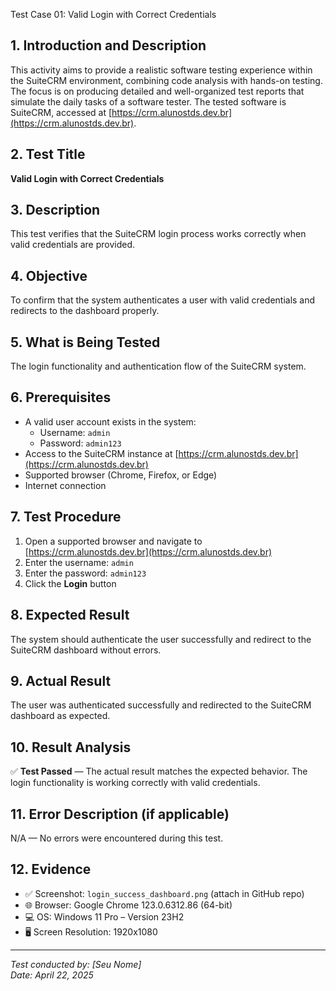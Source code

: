 Test Case 01: Valid Login with Correct Credentials

## 1. Introduction and Description
This activity aims to provide a realistic software testing experience within the SuiteCRM environment, combining code analysis with hands-on testing. The focus is on producing detailed and well-organized test reports that simulate the daily tasks of a software tester. The tested software is SuiteCRM, accessed at [https://crm.alunostds.dev.br](https://crm.alunostds.dev.br).

## 2. Test Title
**Valid Login with Correct Credentials**

## 3. Description
This test verifies that the SuiteCRM login process works correctly when valid credentials are provided.

## 4. Objective
To confirm that the system authenticates a user with valid credentials and redirects to the dashboard properly.

## 5. What is Being Tested
The login functionality and authentication flow of the SuiteCRM system.

## 6. Prerequisites
- A valid user account exists in the system:
  - Username: `admin`
  - Password: `admin123`
- Access to the SuiteCRM instance at [https://crm.alunostds.dev.br](https://crm.alunostds.dev.br)
- Supported browser (Chrome, Firefox, or Edge)
- Internet connection

## 7. Test Procedure
1. Open a supported browser and navigate to [https://crm.alunostds.dev.br](https://crm.alunostds.dev.br)
2. Enter the username: `admin`
3. Enter the password: `admin123`
4. Click the **Login** button

## 8. Expected Result
The system should authenticate the user successfully and redirect to the SuiteCRM dashboard without errors.

## 9. Actual Result
The user was authenticated successfully and redirected to the SuiteCRM dashboard as expected.

## 10. Result Analysis
✅ **Test Passed** — The actual result matches the expected behavior. The login functionality is working correctly with valid credentials.

## 11. Error Description (if applicable)
N/A — No errors were encountered during this test.

## 12. Evidence
- ✅ Screenshot: `login_success_dashboard.png` (attach in GitHub repo)
- 🌐 Browser: Google Chrome 123.0.6312.86 (64-bit)
- 💻 OS: Windows 11 Pro – Version 23H2
- 🖥️ Screen Resolution: 1920x1080

---

*Test conducted by: [Seu Nome]*  
*Date: April 22, 2025*  
